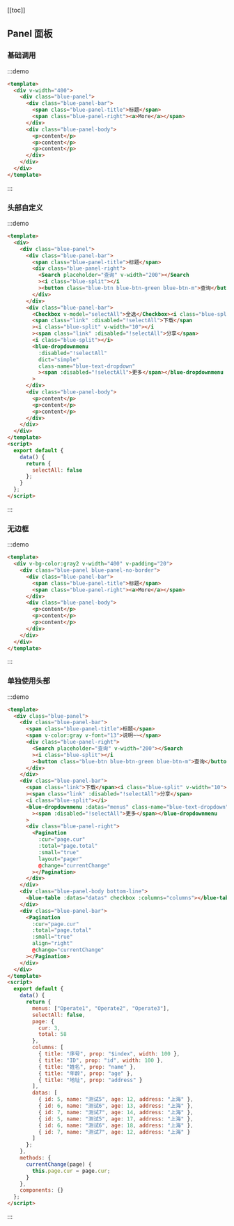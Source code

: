 [[toc]]

## Panel 面板

### 基础调用

:::demo

```html
<template>
  <div v-width="400">
    <div class="blue-panel">
      <div class="blue-panel-bar">
        <span class="blue-panel-title">标题</span>
        <span class="blue-panel-right"><a>More</a></span>
      </div>
      <div class="blue-panel-body">
        <p>content</p>
        <p>content</p>
        <p>content</p>
      </div>
    </div>
  </div>
</template>
```

:::

### 头部自定义

:::demo

```html
<template>
  <div>
    <div class="blue-panel">
      <div class="blue-panel-bar">
        <span class="blue-panel-title">标题</span>
        <div class="blue-panel-right">
          <Search placeholder="查询" v-width="200"></Search
          ><i class="blue-split"></i
          ><button class="blue-btn blue-btn-green blue-btn-m">查询</button>
        </div>
      </div>
      <div class="blue-panel-bar">
        <Checkbox v-model="selectAll">全选</Checkbox><i class="blue-split"></i>
        <span class="link" :disabled="!selectAll">下载</span
        ><i class="blue-split" v-width="10"></i
        ><span class="link" :disabled="!selectAll">分享</span>
        <i class="blue-split"></i>
        <blue-dropdownmenu
          :disabled="!selectAll"
          dict="simple"
          class-name="blue-text-dropdown"
          ><span :disabled="!selectAll">更多</span></blue-dropdownmenu
        >
      </div>
      <div class="blue-panel-body">
        <p>content</p>
        <p>content</p>
        <p>content</p>
      </div>
    </div>
  </div>
</template>
<script>
  export default {
    data() {
      return {
        selectAll: false
      };
    }
  };
</script>
```

:::

### 无边框

:::demo

```html
<template>
  <div v-bg-color:gray2 v-width="400" v-padding="20">
    <div class="blue-panel blue-panel-no-border">
      <div class="blue-panel-bar">
        <span class="blue-panel-title">标题</span>
        <span class="blue-panel-right"><a>More</a></span>
      </div>
      <div class="blue-panel-body">
        <p>content</p>
        <p>content</p>
        <p>content</p>
      </div>
    </div>
  </div>
</template>
```

:::

### 单独使用头部

:::demo

```html
<template>
  <div class="blue-panel">
    <div class="blue-panel-bar">
      <span class="blue-panel-title">标题</span>
      <span v-color:gray v-font="13">说明~~</span>
      <div class="blue-panel-right">
        <Search placeholder="查询" v-width="200"></Search
        ><i class="blue-split"></i
        ><button class="blue-btn blue-btn-green blue-btn-m">查询</button>
      </div>
    </div>
    <div class="blue-panel-bar">
      <span class="link">下载</span><i class="blue-split" v-width="10"></i
      ><span class="link" :disabled="!selectAll">分享</span>
      <i class="blue-split"></i>
      <blue-dropdownmenu :datas="menus" class-name="blue-text-dropdown"
        ><span :disabled="!selectAll">更多</span></blue-dropdownmenu
      >
      <div class="blue-panel-right">
        <Pagination
          :cur="page.cur"
          :total="page.total"
          :small="true"
          layout="pager"
          @change="currentChange"
        ></Pagination>
      </div>
    </div>
    <div class="blue-panel-body bottom-line">
      <blue-table :datas="datas" checkbox :columns="columns"></blue-table>
    </div>
    <div class="blue-panel-bar">
      <Pagination
        :cur="page.cur"
        :total="page.total"
        :small="true"
        align="right"
        @change="currentChange"
      ></Pagination>
    </div>
  </div>
</template>
<script>
  export default {
    data() {
      return {
        menus: ["Operate1", "Operate2", "Operate3"],
        selectAll: false,
        page: {
          cur: 3,
          total: 58
        },
        columns: [
          { title: "序号", prop: "$index", width: 100 },
          { title: "ID", prop: "id", width: 100 },
          { title: "姓名", prop: "name" },
          { title: "年龄", prop: "age" },
          { title: "地址", prop: "address" }
        ],
        datas: [
          { id: 5, name: "测试5", age: 12, address: "上海" },
          { id: 6, name: "测试6", age: 13, address: "上海" },
          { id: 7, name: "测试7", age: 14, address: "上海" },
          { id: 5, name: "测试5", age: 17, address: "上海" },
          { id: 6, name: "测试6", age: 18, address: "上海" },
          { id: 7, name: "测试7", age: 12, address: "上海" }
        ]
      };
    },
    methods: {
      currentChange(page) {
        this.page.cur = page.cur;
      }
    },
    components: {}
  };
</script>
```

:::

<script>

export default {
  data() {
    return {
        
      menus: ['Operate1', 'Operate2', 'Operate3'],
      selectAll: false,
      page: {
        cur: 3,
        total: 58
      },
      columns: [
        { title: '序号', prop: '$index', width: 100 },
        { title: 'ID', prop: 'id', width: 100 },
        { title: '姓名', prop: 'name' },
        { title: '年龄', prop: 'age' },
        { title: '地址', prop: 'address' }
      ],
      datas: [
        { id: 5, name: '测试5', age: 12, address: '上海' },
        { id: 6, name: '测试6', age: 13, address: '上海' },
        { id: 7, name: '测试7', age: 14, address: '上海' },
        { id: 5, name: '测试5', age: 17, address: '上海' },
        { id: 6, name: '测试6', age: 18, address: '上海' },
        { id: 7, name: '测试7', age: 12, address: '上海' }
      ]
    };
  },
  methods: {
    currentChange(page) {
      this.page.cur = page.cur;
    }
  },
  components: {
  }
};
</script>
